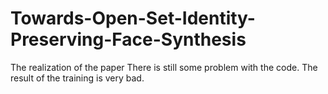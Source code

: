# Towards-Open-Set-Identity-Preserving-Face-Synthesis
The realization of the paper
There is still some problem with the code. The result of the training is very bad.
